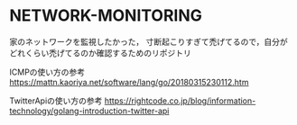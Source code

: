 # NETWORK-MONITORING

家のネットワークを監視したかった，
寸断起こりすぎて禿げてるので，自分がどれくらい禿げてるのか確認するためのリポジトリ

ICMPの使い方の参考
https://mattn.kaoriya.net/software/lang/go/20180315230112.htm

TwitterApiの使い方の参考
https://rightcode.co.jp/blog/information-technology/golang-introduction-twitter-api
